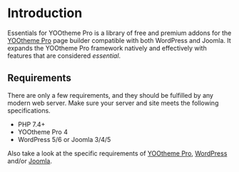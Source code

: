 # Introduction

Essentials for YOOtheme Pro is a library of free and premium addons for the [YOOtheme Pro](https://yootheme.com/page-builder) page builder compatible with both WordPress and Joomla. It expands the YOOtheme Pro framework natively and effectively with features that are considered _essential_.

## Requirements

There are only a few requirements, and they should be fulfilled by any modern web server. Make sure your server and site meets the following specifications.

- PHP 7.4+
- YOOtheme Pro 4
- WordPress 5/6 or Joomla 3/4/5

Also take a look at the specific requirements of [YOOtheme Pro](https://yootheme.com/support/yootheme-pro/joomla/introduction#requirements), [WordPress](https://wordpress.org/about/requirements/) and/or [Joomla](https://docs.joomla.org/J4.x:Installing_Joomla#Requirements).
